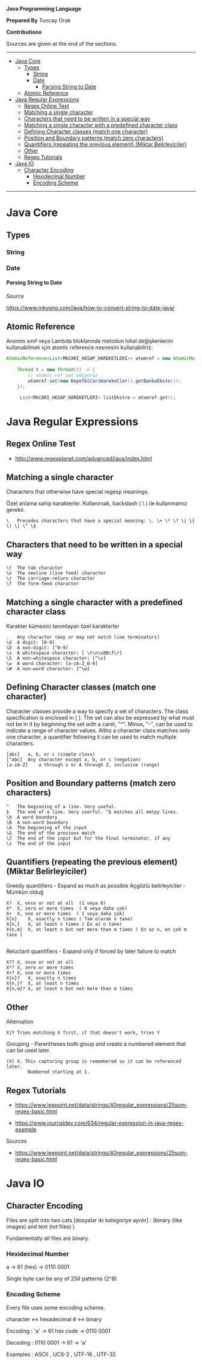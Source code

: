 
**Java Programming Language**

**Prepared By** Tuncay Orak

**Contributions**

Sources are given at the end of the sections.

---

<!-- TOC -->

- [Java Core](#java-core)
    - [Types](#types)
        - [String](#string)
        - [Date](#date)
            - [Parsing String to Date](#parsing-string-to-date)
    - [Atomic Reference](#atomic-reference)
- [Java Regular Expressions](#java-regular-expressions)
    - [Regex Online Test](#regex-online-test)
    - [Matching a single character](#matching-a-single-character)
    - [Characters that need to be written in a special way](#characters-that-need-to-be-written-in-a-special-way)
    - [Matching a single character with a predefined character class](#matching-a-single-character-with-a-predefined-character-class)
    - [Defining Character classes (match one character)](#defining-character-classes-match-one-character)
    - [Position and Boundary patterns (match zero characters)](#position-and-boundary-patterns-match-zero-characters)
    - [Quantifiers (repeating the previous element) (Miktar Belirleyiciler)](#quantifiers-repeating-the-previous-element-miktar-belirleyiciler)
    - [Other](#other)
    - [Regex Tutorials](#regex-tutorials)
- [Java IO](#java-io)
    - [Character Encoding](#character-encoding)
        - [Hexidecimal Number](#hexidecimal-number)
        - [Encoding Scheme](#encoding-scheme)

<!-- /TOC -->

---

# Java Core

## Types

### String

### Date

####  Parsing String to Date

Source

https://www.mkyong.com/java/how-to-convert-string-to-date-java/





## Atomic Reference

Anonim sınıf veya Lambda bloklarında metodun lokal değişkenlerini kullanabilmek için atomic reference nesnesini kullanabiliriz.

```java
AtomicReference<List<MkCARI_HESAP_HAREKETLERI>> atomref = new AtomicReference<>();
    
    Thread t = new Thread(() -> {
        // atomic ref set ediyoruz
        atomref.set(new RepoTblCariHareketler().getBankaEkste());
    });

     List<MkCARI_HESAP_HAREKETLERI> listEkstre = atomref.get();
```

# Java Regular Expressions

## Regex Online Test

- http://www.regexplanet.com/advanced/java/index.html



## Matching a single character

Characters that otherwise have special regexp meanings.

Özel anlama sahip karakterler. Kullanırsak, backslash ( \ ) ile kullanmamız gerekir.

```
\	Precedes characters that have a special meaning: \. \+ \* \? \| \{ \( \[ \^ \$
```

## Characters that need to be written in a special way

```
\t	The tab character
\n	The newline (line feed) character
\r	The carriage-return character
\f	The form-feed character
```

## Matching a single character with a predefined character class
Karakter kümesini tanımlayan özel karakterler

```
.	Any character (may or may not match line terminators)
\d	A digit: [0-9]
\D	A non-digit: [^0-9]
\s	A whitespace character: [ \t\n\x0B\f\r]
\S	A non-whitespace character: [^\s]
\w	A word character: [a-zA-Z_0-9]
\W	A non-word character: [^\w]

```

## Defining Character classes (match one character)

Character classes provide a way to specify a set of characters. The class specification is enclosed in [ ]. The set can also be expressed by what must not be in it by beginning the set with a caret, "^". Minus, "-", can be used to indicate a range of character values. Altho a character class matches only one character, a quantifier following it can be used to match multiple characters.

```
[abc]	a, b, or c (simple class)
[^abc]	Any character except a, b, or c (negation)
[a-zA-Z]	a through z or A through Z, inclusive (range)

```

## Position and Boundary patterns (match zero characters)

```
^	The beginning of a line. Very useful.
$	The end of a line. Very userful. ^$ matches all emtpy lines.
\b	A word boundary
\B	A non-word boundary
\A	The beginning of the input
\G	The end of the previous match
\Z	The end of the input but for the final terminator, if any
\z	The end of the input

``` 

## Quantifiers (repeating the previous element) (Miktar Belirleyiciler)

Greedy quantifiers - Expand as much as possible
Açgözlü belirleyiciler - Mümkün olduğ

```
X?	X, once or not at all  (1 veya 0)
X*	X, zero or more times  ( 0 veya daha çok)
X+	X, one or more times  ( 1 veya daha çok)
X{n}	X, exactly n times ( Tam olarak n tane)
X{n,}	X, at least n times ( En az n tane)
X{n,m}	X, at least n but not more than m times ( En az n, en çok m tane )
 
```

Reluctant quantifiers - Expand only if forced by later failure to match

```
X??	X, once or not at all
X*?	X, zero or more times
X+?	X, one or more times
X{n}?	X, exactly n times
X{n,}?	X, at least n times
X{n,m}?	X, at least n but not more than m times

```
## Other
 
Alternation

```
X|Y	Tries matching X first, if that doesn't work, tries Y

``` 

Grouping - Parentheses both group and create a numbered element that can be used later.

```
(X) X. This capturing group is remembered so it can be referenced later. 
        Numbered starting at 1.

```

## Regex Tutorials

- https://www.leepoint.net/data/strings/40regular_expressions/25sum-regex-basic.html

- https://www.journaldev.com/634/regular-expression-in-java-regex-example



Sources

- https://www.leepoint.net/data/strings/40regular_expressions/25sum-regex-basic.html




# Java IO


## Character Encoding 

Files are split into two cats [dosyalar iki kategoriye ayrılır] : (binary (like images) and text (txt files) ) 

Fundamentally all files are binary.

### Hexidecimal Number 

a -> 61 (hex) -> 0110 0001

Single byte can be any of 256 patterns (2^8)

### Encoding Scheme

Every  file uses some encoding scheme.

character <-> hexadecimal # <-> binary

Encoding : 'a' -> 61 hex code -> 0110 0001

Decoding : 0110 0001 -> 61 -> 'a'

Examples : ASCII , UCS-2 , UTF-16 , UTF-32

